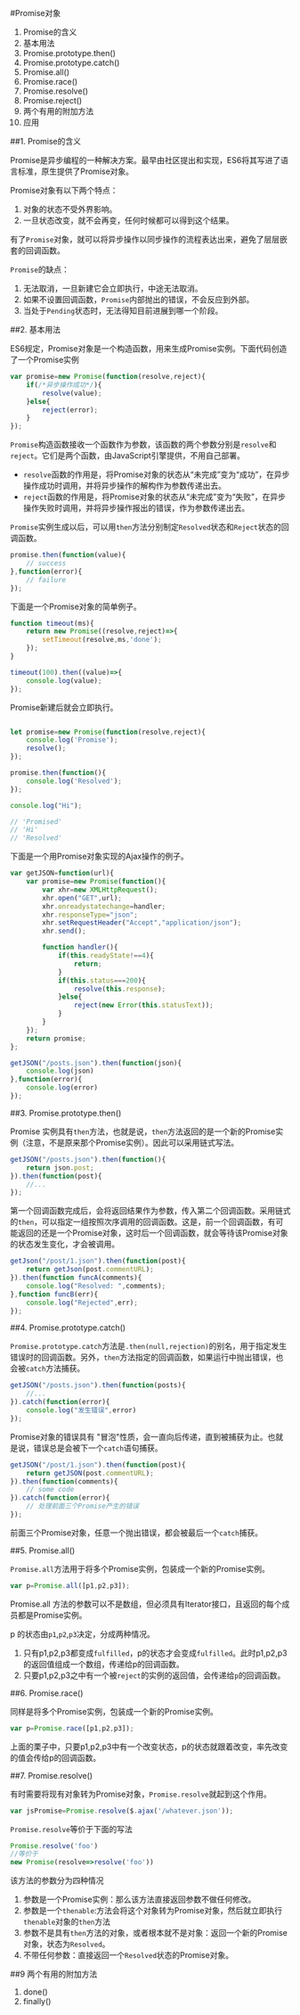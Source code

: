 #Promise对象

1. Promise的含义
2. 基本用法
3. Promise.prototype.then()
4. Promise.prototype.catch()
5. Promise.all()
6. Promise.race()
7. Promise.resolve()
8. Promise.reject()
9. 两个有用的附加方法
10. 应用

##1. Promise的含义

Promise是异步编程的一种解决方案。最早由社区提出和实现，ES6将其写进了语言标准，原生提供了Promise对象。

Promise对象有以下两个特点：

1. 对象的状态不受外界影响。
2. 一旦状态改变，就不会再变，任何时候都可以得到这个结果。

有了`Promise`对象，就可以将异步操作以同步操作的流程表达出来，避免了层层嵌套的回调函数。

`Promise`的缺点：

1. 无法取消，一旦新建它会立即执行，中途无法取消。
2. 如果不设置回调函数，`Promise`内部抛出的错误，不会反应到外部。
3. 当处于`Pending`状态时，无法得知目前进展到哪一个阶段。

##2. 基本用法

ES6规定，Promise对象是一个构造函数，用来生成Promise实例。下面代码创造了一个Promise实例

```javascript
var promise=new Promise(function(resolve,reject){
    if(/*异步操作成功*/){
        resolve(value);
    }else{
        reject(error);
    }
});
```

`Promise`构造函数接收一个函数作为参数，该函数的两个参数分别是`resolve`和`reject`。它们是两个函数，由JavaScript引擎提供，不用自己部署。

- `resolve`函数的作用是，将Promise对象的状态从“未完成”变为“成功”，在异步操作成功时调用，并将异步操作的解构作为参数传递出去。
- `reject`函数的作用是，将Promise对象的状态从“未完成”变为“失败”，在异步操作失败时调用，并将异步操作报出的错误，作为参数传递出去。

`Promise`实例生成以后，可以用`then`方法分别制定`Resolved`状态和`Reject`状态的回调函数。

```javascript
promise.then(function(value){
    // success
},function(error){
    // failure
});
```

下面是一个Promise对象的简单例子。

```javascript
function timeout(ms){
    return new Promise((resolve,reject)=>{
        setTimeout(resolve,ms,'done');
    });
}

timeout(100).then((value)=>{
    console.log(value);
});
```

Promise新建后就会立即执行。

```javascript

let promise=new Promise(function(resolve,reject){
    console.log('Promise');
    resolve();
});

promise.then(function(){
    console.log('Resolved');
});

console.log("Hi");

// 'Promised'
// 'Hi'
// 'Resolved'
```

下面是一个用Promise对象实现的Ajax操作的例子。

```javascript
var getJSON=function(url){
    var promise=new Promise(function(){
        var xhr=new XMLHttpRequest();
        xhr.open("GET",url);
        xhr.onreadystatechange=handler;
        xhr.responseType="json";
        xhr.setRequestHeader("Accept","application/json");
        xhr.send();

        function handler(){
            if(this.readyState!==4){
                return;
            }
            if(this.status===200){
                resolve(this.response);
            }else{
                reject(new Error(this.statusText));
            }
        }
    });
    return promise;
};

getJSON("/posts.json").then(function(json){
    console.log(json)
},function(error){
    console.log(error)
});
```

##3. Promise.prototype.then()

Promise 实例具有`then`方法，也就是说，`then`方法返回的是一个新的Promise实例（注意，不是原来那个Promise实例）。因此可以采用链式写法。

```javascript
getJSON("/posts.json").then(function(){
    return json.post;
}).then(function(post){
    //...
});
```

第一个回调函数完成后，会将返回结果作为参数，传入第二个回调函数。采用链式的`then`，可以指定一组按照次序调用的回调函数。这是，前一个回调函数，有可能返回的还是一个Promise对象，这时后一个回调函数，就会等待该Promise对象的状态发生变化，才会被调用。

```javascript
getJson("/post/1.json").then(function(post){
    return getJson(post.commentURL);
}).then(function funcA(comments){
    console.log("Resolved: ",comments);
},function funcB(err){
    console.log("Rejected",err);
});
```

##4. Promise.prototype.catch()

`Promise.prototype.catch`方法是`.then(null,rejection)`的别名，用于指定发生错误时的回调函数。另外，`then`方法指定的回调函数，如果运行中抛出错误，也会被`catch`方法捕获。

```javascript
getJSON("/posts.json").then(function(posts){
    //...
}).catch(function(error){
    console.log("发生错误",error)
});
```

Promise对象的错误具有 "冒泡"性质，会一直向后传递，直到被捕获为止。也就是说，错误总是会被下一个`catch`语句捕获。

```javascript
getJSON("/post/1.json").then(function(post){
    return getJSON(post.commentURL);
}).then(function(comments){
    // some code
}).catch(function(error){
    // 处理前面三个Promise产生的错误
});
```

前面三个Promise对象，任意一个抛出错误，都会被最后一个`catch`捕获。

##5. Promise.all()

`Promise.all`方法用于将多个Promise实例，包装成一个新的Promise实例。

```javascript
var p=Promise.all([p1,p2,p3]);
```

Promise.all 方法的参数可以不是数组，但必须具有Iterator接口，且返回的每个成员都是Promise实例。

p 的状态由`p1`,`p2`,`p3`决定，分成两种情况。

1. 只有p1,p2,p3都变成`fulfilled`，p的状态才会变成`fulfilled`。此时p1,p2,p3的返回值组成一个数组，传递给p的回调函数。
2. 只要p1,p2,p3之中有一个被`reject`的实例的返回值，会传递给`p`的回调函数。

##6. Promise.race()

同样是将多个Promise实例，包装成一个新的Promise实例。

```javascript
var p=Promise.race([p1,p2,p3]);
```

上面的栗子中，只要p1,p2,p3中有一个改变状态，p的状态就跟着改变，率先改变的值会传给p的回调函数。

##7. Promise.resolve()

有时需要将现有对象转为Promise对象，`Promise.resolve`就起到这个作用。

```javascript
var jsPromise=Promise.resolve($.ajax('/whatever.json'));
```

`Promise.resolve`等价于下面的写法

```javascript 
Promise.resolve('foo')
//等价于
new Promise(resolve=>resolve('foo'))
```

该方法的参数分为四种情况

1. 参数是一个Promise实例：那么该方法直接返回参数不做任何修改。
2. 参数是一个`thenable`:方法会将这个对象转为Promise对象，然后就立即执行`thenable`对象的`then`方法
3. 参数不是具有`then`方法的对象，或者根本就不是对象：返回一个新的Promise对象，状态为`Resolved`。
4. 不带任何参数：直接返回一个`Resolved`状态的Promise对象。

##9 两个有用的附加方法
1. done()
2. finally()